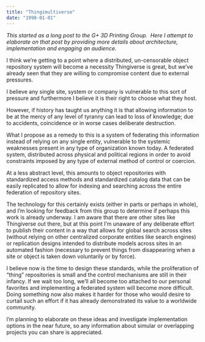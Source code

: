 ```yaml
---
title: "Thingimultiverse"
date: "1990-01-01"
---
```


<div class="content">
<p><em>This started as a long post to the G+ 3D Printing Group.  Here I attempt to
elaborate on that post by providing more details about architecture,
implementation and engaging an audience.</em></p>
<p>I think we’re getting to a point where a distributed, un-censorable object
repository system will become a necessity Thingiverse is great, but we’ve
already seen that they are willing to compromise content due to external
pressures.</p>
<p>I believe any single site, system or company is vulnerable to this sort of
pressure and furthermore I believe it is their right to choose what they host.</p>
<p>However, if history has taught us anything it is that allowing information to
be at the mercy of any level of tyranny can lead to loss of knowledge; due to
accidents, coincidence or in worse cases deliberate destruction.</p>
<p>What I propose as a remedy to this is a system of federating this information
instead of relying on any single entity, vulnerable to the systemic weaknesses
present in any type of organization known today. A federated system,
distributed across physical and political regions in order to avoid
constraints imposed by any type of external method of control or coercion.</p>
<p>At a less abstract level, this amounts to object repositories with
standardized access methods and standardized catalog data that can be easily
replicated to allow for indexing and searching across the entire federation of
repository sites.</p>
<p>The technology for this certainly exists (either in parts or perhaps in
whole), and I’m looking for feedback from this group to determine if perhaps
this work is already underway. I am aware that there are other sites like
Thingiverse out there, but at this point I’m unaware of any deliberate effort
to publish their content in a way that allows for global search across sites
(without relying on other centralized corporate entities like search engines)
or replication designs intended to distribute models across sites in an
automated fashion (necessary to prevent things from disappearing when a site
or object is taken down voluntarily or by force).</p>
<p>I believe now is the time to design these standards, while the proliferation
of “thing” repositories is small and the control mechanisms are still in their
infancy. If we wait too long, we’ll all become too attached to our personal
favorites and implementing a federated system will become more difficult.
Doing something now also makes it harder for those who would desire to curtail
such an effort if it has already demonstrated its value to a worldwide
community.</p>
<p>I’m planning to elaborate on these ideas and investigate implementation
options in the near future, so any information about simular or overlapping
projects you can share is appreciated.</p>
</div>
